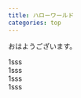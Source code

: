 ```yaml
---
title: ハローワールド
categories: top
---
```

おはようございます。

<div class="col3">1sss</div>



<div class="col3">1sss</div>



<div class="col3">1sss</div>



<div class="col3">1sss</div>
